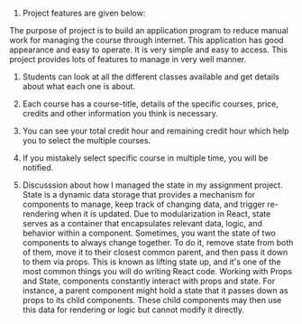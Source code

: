 1.  Project features are given below:

The purpose of project is to build an application program to reduce manual work for managing the course through internet. This application has good appearance and 
easy to operate. It is very simple and easy to access. This project provides lots of features to manage in very well manner.
1. Students can look at all the different classes available and get details about what each one is about.
2. Each course has a course-title, details of the specific courses, price, credits and other information you think is necessary.
3. You can see your total credit hour and remaining credit hour which help you to select the multiple courses.
4. If you mistakely select specific course in multiple time, you will be notified.


2.  Discusssion about how I managed the state in my assignment project.
State is a dynamic data storage that provides a mechanism for components to manage, keep track of changing data, and trigger re-rendering when it is updated. Due to 
modularization in React, state serves as a container that encapsulates relevant data, logic, and behavior within a component.
Sometimes, you want the state of two components to always change together. To do it, remove state from both of them, move it to their closest common parent, and 
then pass it down to them via props. This is known as lifting state up, and it's one of the most common things you will do writing React code.
Working with Props and State, components constantly interact with props and state. For instance, a parent component might hold a state that it passes down as props 
to its child components. These child components may then use this data for rendering or logic but cannot modify it directly.
